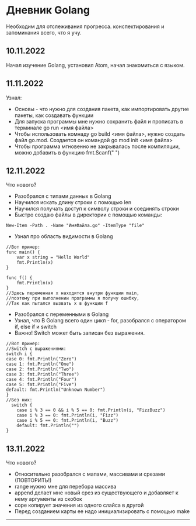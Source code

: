 # Дневник Golang
Необходим для отслеживания прогресса. конспектирования и запоминания всего, что я учу.
## 10.11.2022
Начал изучение Golang, установил Atom, начал знакомиться с языком.
## 11.11.2022
Узнал:
+ Основы - что нужно для создания пакета, как импортировать другие пакеты, как создавать функции
+ Для запуска программы мне нужно сохранить файл и прописать в терминале go run <имя файла>
+ Чтобы использовать комнаду go build <имя файла>, нужно создать файл go.mod. Создается он командой go mod init <имя файла>
+ Чтобы программа мгновенно не закрывалась после компиляции, можно добавить в функцию fmt.Scanf(" ")
## 12.11.2022
Что нового?
+ Разобрался с типами данных в Golang
+ Научился искать длину строки с помощью len
+ Научился получать доступ к символу строки и соединять строки
+ Быстро создаю файлы в директории с помощью команды:
```
New-Item -Path . -Name "ИмяФайла.go" -ItemType "file"
```
+ Узнал про область видимости в Golang
```
//Вот пример:
func main() {
    var x string = "Hello World"
    fmt.Println(x)
}

func f() {
    fmt.Println(x)
}
//Здесь переменная x находится внутри функции main,
//поэтому при выполнении программы я получу ошибку,
//Так как пытался вызвать x в функции f
```
+ Разобрался с переменными в Golang
+ Узнал, что В Golang всего один цикл - for, разобрался с оператором if, else if и switch
+ Важно! Switch может быть записан без выражения.
```
//Вот пример:
//Switch с выражениями:
switch i {
case 0: fmt.Println("Zero")
case 1: fmt.Println("One")
case 2: fmt.Println("Two")
case 3: fmt.Println("Three")
case 4: fmt.Println("Four")
case 5: fmt.Println("Five")
default: fmt.Println("Unknown Number")
}
//Без них:
  switch {
    case i % 3 == 0 && i % 5 == 0: fmt.Println(i, "FizzBuzz")
    case i % 3 == 0: fmt.Println(i, "Fizz")
    case i % 5 == 0: fmt.Println(i, "Buzz")
    default: fmt.Println("")
}
```
## 13.11.2022
Что нового?
+ Относительно разобрался с мапами, массивами и срезами (ПОВТОРИТЬ!)
+ range нужно мне для перебора массива
+ append делает мне новый срез из существующего и добавляет к нему аргументы из скобок
+ cope копирует значения из одного слайса в другой
+ Перед созданием карты ее надо инициализировать с помощью make
---
